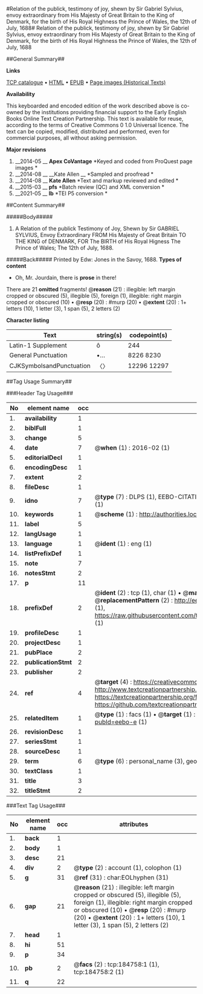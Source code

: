 #Relation of the publick, testimony of joy, shewn by Sir Gabriel Sylvius, envoy extraordinary from His Majesty of Great Britain to the King of Denmark, for the birth of His Royal Highness the Prince of Wales, the 12th of July, 1688#
Relation of the publick, testimony of joy, shewn by Sir Gabriel Sylvius, envoy extraordinary from His Majesty of Great Britain to the King of Denmark, for the birth of His Royal Highness the Prince of Wales, the 12th of July, 1688

##General Summary##

**Links**

[TCP catalogue](http://www.ota.ox.ac.uk/tcp/)  • 
[HTML](http://tei.it.ox.ac.uk/tcp/Texts-HTML/free/B09/B09691.html)  • 
[EPUB](http://tei.it.ox.ac.uk/tcp/Texts-EPUB/free/B09/B09691.epub) • 
[Page images (Historical Texts)](https://historicaltexts.jisc.ac.uk/eebo-64551658e)

**Availability**

This keyboarded and encoded edition of the work described above is co-owned by the
    institutions providing financial support to the Early English Books Online Text Creation
    Partnership. This text is available for reuse, according to the terms of  Creative Commons 0 1.0 Universal
    licence. The text can be copied, modified, distributed and performed, even for commercial
    purposes, all without asking permission.

**Major revisions**

1. __2014-05 __ __Apex CoVantage__ *Keyed and coded from ProQuest page images *
1. __2014-08 __ __Kate Allen __ *Sampled and proofread *
1. __2014-08 __ __Kate Allen__ *Text and markup reviewed and edited *
1. __2015-03 __ __pfs__ *Batch review (QC) and XML conversion *
1. __2021-05 __ __lb__ *TEI P5 conversion *

##Content Summary##

#####Body#####

1. A Relation of the publick Testimony of Joy, Shewn by Sir GABRIEL SYLVIUS, Envoy Extraordinary FROM His Majesty of Great Britain TO THE KING of DENMARK, FOR The BIRTH of His Royal Higness The Prince of Wales; The 12th of July, 1688.

#####Back#####
Printed by Edw: Jones in the Savoy, 1688.
**Types of content**

  * Oh, Mr. Jourdain, there is **prose** in there!

There are 21 **omitted** fragments! 
 @__reason__ (21) : illegible: left margin cropped or obscured (5), illegible (5), foreign (1), illegible: right margin cropped or obscured (10)  •  @__resp__ (20) : #murp (20)  •  @__extent__ (20) : 1+ letters (10), 1 letter (3), 1 span (5), 2 letters (2)

**Character listing**


|Text|string(s)|codepoint(s)|
|---|---|---|
|Latin-1 Supplement|ô|244|
|General Punctuation|•…|8226 8230|
|CJKSymbolsandPunctuation|〈〉|12296 12297|

##Tag Usage Summary##

###Header Tag Usage###

|No|element name|occ|attributes|
|---|---|---|---|
|1.|__availability__|1||
|2.|__biblFull__|1||
|3.|__change__|5||
|4.|__date__|7| @__when__ (1) : 2016-02 (1)|
|5.|__editorialDecl__|1||
|6.|__encodingDesc__|1||
|7.|__extent__|2||
|8.|__fileDesc__|1||
|9.|__idno__|7| @__type__ (7) : DLPS (1), EEBO-CITATION (1), VID (1), EEBO-PROQUEST (1), STC (2), OCLC (1)|
|10.|__keywords__|1| @__scheme__ (1) : http://authorities.loc.gov/ (1)|
|11.|__label__|5||
|12.|__langUsage__|1||
|13.|__language__|1| @__ident__ (1) : eng (1)|
|14.|__listPrefixDef__|1||
|15.|__note__|7||
|16.|__notesStmt__|2||
|17.|__p__|11||
|18.|__prefixDef__|2| @__ident__ (2) : tcp (1), char (1)  •  @__matchPattern__ (2) : ([0-9\-]+):([0-9IVX]+) (1), (.+) (1)  •  @__replacementPattern__ (2) : http://eebo.chadwyck.com/downloadtiff?vid=$1&page=$2 (1), https://raw.githubusercontent.com/textcreationpartnership/Texts/master/tcpchars.xml#$1 (1)|
|19.|__profileDesc__|1||
|20.|__projectDesc__|1||
|21.|__pubPlace__|2||
|22.|__publicationStmt__|2||
|23.|__publisher__|2||
|24.|__ref__|4| @__target__ (4) : https://creativecommons.org/publicdomain/zero/1.0/ (1), http://www.textcreationpartnership.org/docs/. (1), https://textcreationpartnership.org/faq/#faq05 (1), https://github.com/textcreationpartnership (1)|
|25.|__relatedItem__|1| @__type__ (1) : facs (1)  •  @__target__ (1) : https://data.historicaltexts.jisc.ac.uk/view?pubId=eebo-e (1)|
|26.|__revisionDesc__|1||
|27.|__seriesStmt__|1||
|28.|__sourceDesc__|1||
|29.|__term__|6| @__type__ (6) : personal_name (3), geographic_name (2), genre_form (1)|
|30.|__textClass__|1||
|31.|__title__|3||
|32.|__titleStmt__|2||


###Text Tag Usage###

|No|element name|occ|attributes|
|---|---|---|---|
|1.|__back__|1||
|2.|__body__|1||
|3.|__desc__|21||
|4.|__div__|2| @__type__ (2) : account (1), colophon (1)|
|5.|__g__|31| @__ref__ (31) : char:EOLhyphen (31)|
|6.|__gap__|21| @__reason__ (21) : illegible: left margin cropped or obscured (5), illegible (5), foreign (1), illegible: right margin cropped or obscured (10)  •  @__resp__ (20) : #murp (20)  •  @__extent__ (20) : 1+ letters (10), 1 letter (3), 1 span (5), 2 letters (2)|
|7.|__head__|1||
|8.|__hi__|51||
|9.|__p__|34||
|10.|__pb__|2| @__facs__ (2) : tcp:184758:1 (1), tcp:184758:2 (1)|
|11.|__q__|22||
